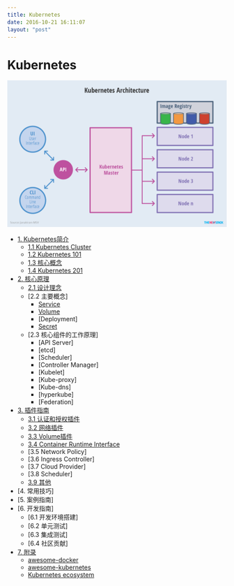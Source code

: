```yaml
---
title: Kubernetes
date: 2016-10-21 16:11:07
layout: "post"
---
```


# Kubernetes

![](/images/14791968861612.png)


* [1. Kubernetes简介](introduction/README.html)
    * [1.1 Kubernetes Cluster](introduction/cluster.html)
    * [1.2 Kubernetes 101](introduction/101.html)
    * [1.3 核心概念](introduction/concepts.html)
    * [1.4 Kubernetes 201](introduction/201.html)
* [2. 核心原理](architecture/README.html)
    * [2.1 设计理念](architecture/concepts.html)
    * [2.2 主要概念]
        * [Service](architecture/Service.html)
        * [Volume](architecture/Volume.html)
        * [Deployment]
        * [Secret](architecture/Secret.html)
    * [2.3 核心组件的工作原理]
        * [API Server]
        * [etcd]
        * [Scheduler]
        * [Controller Manager]
        * [Kubelet]
        * [Kube-proxy]
        * [Kube-dns]
        * [hyperkube]
        * [Federation]
* [3. 插件指南](plugins/README.html)
    * [3.1 认证和授权插件](plugins/auth.html)
    * [3.2 网络插件](plugins/network.html)
    * [3.3 Volume插件](plugins/volume.html)
    * [3.4 Container Runtime Interface](plugins/CRI.html)
    * [3.5 Network Policy]
    * [3.6 Ingress Controller]
    * [3.7 Cloud Provider]
    * [3.8 Scheduler]
    * [3.9 其他](plugins/other.html)
* [4. 常用技巧]
* [5. 案例指南]
* [6. 开发指南]
    * [6.1 开发环境搭建]
    * [6.2 单元测试]
    * [6.3 集成测试]
    * [6.4 社区贡献]
* [7. 附录](appendix/README.html)
    * [awesome-docker](appendix/awesome-docker.html)
    * [awesome-kubernetes](appendix/awesome-kubernetes.html)
    * [Kubernetes ecosystem](ecosystem.html)

